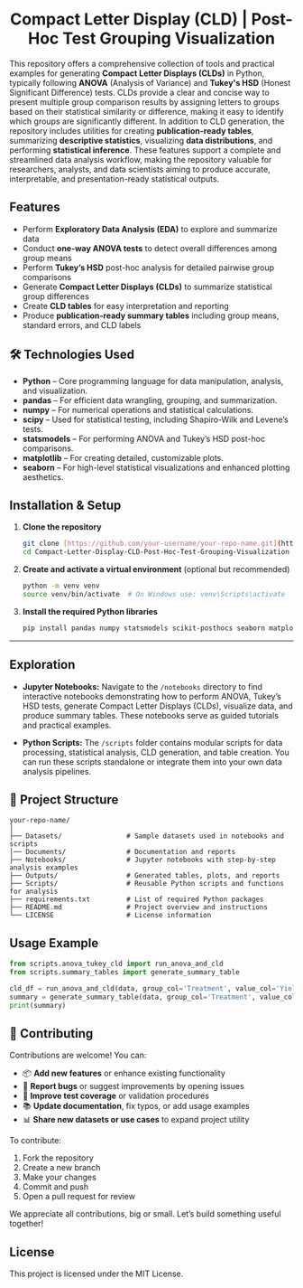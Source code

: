 <h1 align = 'center'>Compact Letter Display (CLD) | Post-Hoc Test Grouping Visualization</h1>

This repository offers a comprehensive collection of tools and practical examples for generating **Compact Letter Displays (CLDs)** in Python, typically following **ANOVA** (Analysis of Variance) and **Tukey's HSD** (Honest Significant Difference) tests. CLDs provide a clear and concise way to present multiple group comparison results by assigning letters to groups based on their statistical similarity or difference, making it easy to identify which groups are significantly different. In addition to CLD generation, the repository includes utilities for creating **publication-ready tables**, summarizing **descriptive statistics**, visualizing **data distributions**, and performing **statistical inference**. These features support a complete and streamlined data analysis workflow, making the repository valuable for researchers, analysts, and data scientists aiming to produce accurate, interpretable, and presentation-ready statistical outputs.


## Features

* Perform **Exploratory Data Analysis (EDA)** to explore and summarize data
* Conduct **one-way ANOVA tests** to detect overall differences among group means
* Perform **Tukey’s HSD** post-hoc analysis for detailed pairwise group comparisons
* Generate **Compact Letter Displays (CLDs)** to summarize statistical group differences
* Create **CLD tables** for easy interpretation and reporting
* Produce **publication-ready summary tables** including group means, standard errors, and CLD labels

## 🛠️ Technologies Used

* **Python** – Core programming language for data manipulation, analysis, and visualization.
* **pandas** – For efficient data wrangling, grouping, and summarization.
* **numpy** – For numerical operations and statistical calculations.
* **scipy** – Used for statistical testing, including Shapiro-Wilk and Levene’s tests.
* **statsmodels** – For performing ANOVA and Tukey’s HSD post-hoc comparisons.
* **matplotlib** – For creating detailed, customizable plots.
* **seaborn** – For high-level statistical visualizations and enhanced plotting aesthetics.


## Installation & Setup

1. **Clone the repository**

   ```bash
   git clone [https://github.com/your-username/your-repo-name.git](https://github.com/Jabulente/Compact-Letter-Display-CLD-Post-Hoc-Test-Grouping-Visualization.git)
   cd Compact-Letter-Display-CLD-Post-Hoc-Test-Grouping-Visualization
   ```

2. **Create and activate a virtual environment** (optional but recommended)

   ```bash
   python -m venv venv
   source venv/bin/activate  # On Windows use: venv\Scripts\activate
   ```

3. **Install the required Python libraries**

   ```bash
   pip install pandas numpy statsmodels scikit-posthocs seaborn matplotlib scipy
   ```

---

## Exploration

* **Jupyter Notebooks:**
  Navigate to the `/notebooks` directory to find interactive notebooks demonstrating how to perform ANOVA, Tukey’s HSD tests, generate Compact Letter Displays (CLDs), visualize data, and produce summary tables. These notebooks serve as guided tutorials and practical examples.

* **Python Scripts:**
  The `/scripts` folder contains modular scripts for data processing, statistical analysis, CLD generation, and table creation. You can run these scripts standalone or integrate them into your own data analysis pipelines.


## 📂 Project Structure


```
your-repo-name/
│
├── Datasets/                # Sample datasets used in notebooks and scripts
│── Documents/               # Documentation and reports  
├── Notebooks/               # Jupyter notebooks with step-by-step analysis examples
├── Outputs/                 # Generated tables, plots, and reports
├── Scripts/                 # Reusable Python scripts and functions for analysis
├── requirements.txt         # List of required Python packages
├── README.md                # Project overview and instructions
└── LICENSE                  # License information
```



## Usage Example

```python
from scripts.anova_tukey_cld import run_anova_and_cld
from scripts.summary_tables import generate_summary_table

cld_df = run_anova_and_cld(data, group_col='Treatment', value_col='Yield')
summary = generate_summary_table(data, group_col='Treatment', value_col='Yield', cld_df=cld_df)
print(summary)
```



## 🤝 Contributing

Contributions are welcome! You can:

* 📦 **Add new features** or enhance existing functionality
* 🐛 **Report bugs** or suggest improvements by opening issues
* 🧪 **Improve test coverage** or validation procedures
* 📚 **Update documentation**, fix typos, or add usage examples
* 📊 **Share new datasets or use cases** to expand project utility

To contribute:

1. Fork the repository
2. Create a new branch
3. Make your changes
4. Commit and push
5. Open a pull request for review

We appreciate all contributions, big or small. Let’s build something useful together!


## License

This project is licensed under the MIT License.
